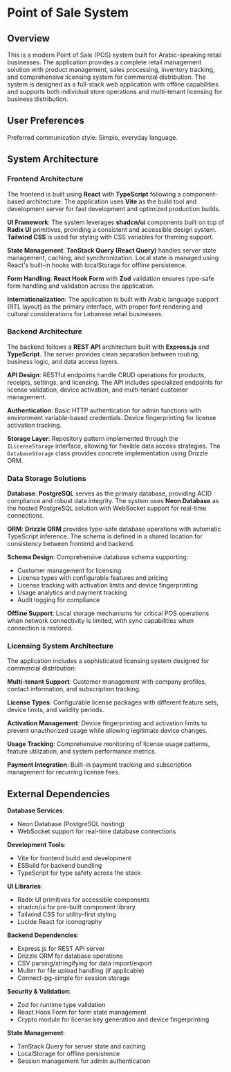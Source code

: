 # Point of Sale System

## Overview

This is a modern Point of Sale (POS) system built for Arabic-speaking retail businesses. The application provides a complete retail management solution with product management, sales processing, inventory tracking, and comprehensive licensing system for commercial distribution. The system is designed as a full-stack web application with offline capabilities and supports both individual store operations and multi-tenant licensing for business distribution.

## User Preferences

Preferred communication style: Simple, everyday language.

## System Architecture

### Frontend Architecture
The frontend is built using **React** with **TypeScript** following a component-based architecture. The application uses **Vite** as the build tool and development server for fast development and optimized production builds.

**UI Framework**: The system leverages **shadcn/ui** components built on top of **Radix UI** primitives, providing a consistent and accessible design system. **Tailwind CSS** is used for styling with CSS variables for theming support.

**State Management**: **TanStack Query (React Query)** handles server state management, caching, and synchronization. Local state is managed using React's built-in hooks with localStorage for offline persistence.

**Form Handling**: **React Hook Form** with **Zod** validation ensures type-safe form handling and validation across the application.

**Internationalization**: The application is built with Arabic language support (RTL layout) as the primary interface, with proper font rendering and cultural considerations for Lebanese retail businesses.

### Backend Architecture
The backend follows a **REST API** architecture built with **Express.js** and **TypeScript**. The server provides clean separation between routing, business logic, and data access layers.

**API Design**: RESTful endpoints handle CRUD operations for products, receipts, settings, and licensing. The API includes specialized endpoints for license validation, device activation, and multi-tenant customer management.

**Authentication**: Basic HTTP authentication for admin functions with environment variable-based credentials. Device fingerprinting for license activation tracking.

**Storage Layer**: Repository pattern implemented through the `ILicenseStorage` interface, allowing for flexible data access strategies. The `DatabaseStorage` class provides concrete implementation using Drizzle ORM.

### Data Storage Solutions
**Database**: **PostgreSQL** serves as the primary database, providing ACID compliance and robust data integrity. The system uses **Neon Database** as the hosted PostgreSQL solution with WebSocket support for real-time connections.

**ORM**: **Drizzle ORM** provides type-safe database operations with automatic TypeScript inference. The schema is defined in a shared location for consistency between frontend and backend.

**Schema Design**: Comprehensive database schema supporting:
- Customer management for licensing
- License types with configurable features and pricing
- License tracking with activation limits and device fingerprinting
- Usage analytics and payment tracking
- Audit logging for compliance

**Offline Support**: Local storage mechanisms for critical POS operations when network connectivity is limited, with sync capabilities when connection is restored.

### Licensing System Architecture
The application includes a sophisticated licensing system designed for commercial distribution:

**Multi-tenant Support**: Customer management with company profiles, contact information, and subscription tracking.

**License Types**: Configurable license packages with different feature sets, device limits, and validity periods.

**Activation Management**: Device fingerprinting and activation limits to prevent unauthorized usage while allowing legitimate device changes.

**Usage Tracking**: Comprehensive monitoring of license usage patterns, feature utilization, and system performance metrics.

**Payment Integration**: Built-in payment tracking and subscription management for recurring license fees.

## External Dependencies

**Database Services**: 
- Neon Database (PostgreSQL hosting)
- WebSocket support for real-time database connections

**Development Tools**:
- Vite for frontend build and development
- ESBuild for backend bundling
- TypeScript for type safety across the stack

**UI Libraries**:
- Radix UI primitives for accessible components
- shadcn/ui for pre-built component library
- Tailwind CSS for utility-first styling
- Lucide React for iconography

**Backend Dependencies**:
- Express.js for REST API server
- Drizzle ORM for database operations
- CSV parsing/stringifying for data import/export
- Multer for file upload handling (if applicable)
- Connect-pg-simple for session storage

**Security & Validation**:
- Zod for runtime type validation
- React Hook Form for form state management
- Crypto module for license key generation and device fingerprinting

**State Management**:
- TanStack Query for server state and caching
- LocalStorage for offline persistence
- Session management for admin authentication